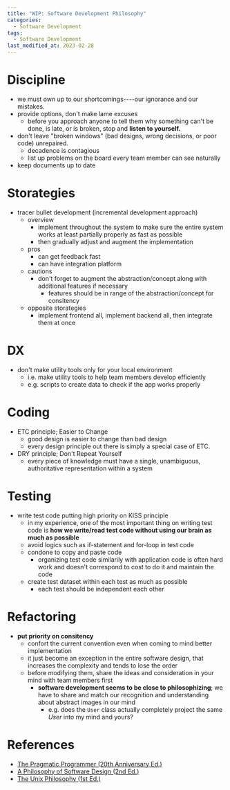 ```yaml
---
title: "WIP: Software Development Philosophy"
categories:
  - Software Development
tags:
  - Software Development
last_modified_at: 2023-02-28
---
```


# Discipline

- we must own up to our shortcomings----our ignorance and our mistakes.  
- provide options, don't make lame excuses
  - before you approach anyone to tell them why something can't be done, is late, or is broken, stop and **listen to yourself.**  
- don't leave "broken windows" (bad designs, wrong decisions, or poor code) unrepaired.  
  - decadence is contagious  
  - list up problems on the board every team member can see naturally  
- keep documents up to date


# Storategies

- tracer bullet development (incremental development approach)
  - overview
    - implement throughout the system to make sure the entire system works at least partially properly as fast as possible
    - then gradually adjust and augment the implementation
  - pros
    - can get feedback fast
    - can have integration platform
  - cautions
    - don't forget to augment the abstraction/concept along with additional features if necessary
      - features should be in range of the abstraction/concept for consitency
  - opposite storategies
    - implement frontend all, implement backend all, then integrate them at once

# DX

- don't make utility tools only for your local environment
  - i.e. make utility tools to help team members develop efficiently
  - e.g. scripts to create data to check if the app works properly

# Coding

- ETC principle; Easier to Change
  - good design is easier to change than bad design
  - every design principle out there is simply a special case of ETC.
- DRY principle; Don't Repeat Yourself
  - every piece of knowledge must have a single, unambiguous, authoritative representation within a system

# Testing

- write test code putting high priority on KISS principle
  - in my experience, one of the most important thing on writing test code is **how we write/read test code without using our brain as much as possible**
  - avoid logics such as if-statement and for-loop in test code
  - condone to copy and paste code
    - organizing test code similarily with application code is often hard work and doesn't correspond to cost to do it and maintain the code
  - create test dataset within each test as much as possible
    - each test should be independent each other  

# Refactoring

- **put priority on consitency**
  - confort the current convention even when coming to mind better implementation
  - it just become an exception in the entire software design, that increases the complexity and tends to lose the order
  - before modifying them, share the ideas and consideration in your mind with team members first
    - **software development seems to be close to philosophizing**; we have to share and match our recognition and understanding about abstract images in our mind
      - e.g. does the `User` class actually completely project the same *User* into my mind and yours?  

# References

- [The Pragmatic Programmer (20th Anniversary Ed.)](https://pragprog.com/titles/tpp20/the-pragmatic-programmer-20th-anniversary-edition/)
- [A Philosophy of Software Design (2nd Ed.)](https://www.amazon.co.jp/-/en/John-Ousterhout/dp/1732102201)
- [The Unix Philosophy (1st Ed.)](https://www.amazon.co.jp/UNIX-Philosophy-Mike-Gancarz/dp/1555581234)
